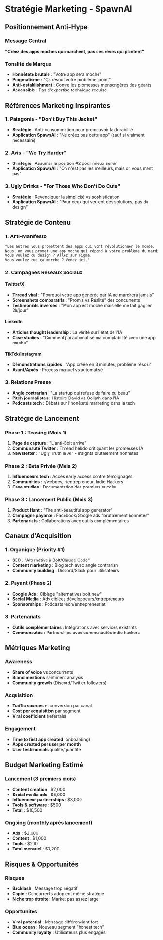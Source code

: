# Stratégie Marketing - SpawnAI

## Positionnement Anti-Hype

### Message Central
**"Créez des apps moches qui marchent, pas des rêves qui plantent"**

### Tonalité de Marque
- **Honnêteté brutale** : "Votre app sera moche"
- **Pragmatisme** : "Ça résout votre problème, point"
- **Anti-establishment** : Contre les promesses mensongères des géants
- **Accessible** : Pas d'expertise technique requise

## Références Marketing Inspirantes

### 1. Patagonia - "Don't Buy This Jacket"
- **Stratégie** : Anti-consommation pour promouvoir la durabilité
- **Application SpawnAI** : "Ne créez pas cette app" (sauf si vraiment nécessaire)

### 2. Avis - "We Try Harder"
- **Stratégie** : Assumer la position #2 pour mieux servir
- **Application SpawnAI** : "On n'est pas les meilleurs, mais on vous ment pas"

### 3. Ugly Drinks - "For Those Who Don't Do Cute"
- **Stratégie** : Revendiquer la simplicité vs sophistication
- **Application SpawnAI** : "Pour ceux qui veulent des solutions, pas du design"

## Stratégie de Contenu

### 1. Anti-Manifesto
```markdown
"Les autres vous promettent des apps qui vont révolutionner le monde.
Nous, on vous promet une app moche qui répond à votre problème du mardi.
Vous voulez du design ? Allez sur Figma.
Vous voulez que ça marche ? Venez ici."
```

### 2. Campagnes Réseaux Sociaux

#### Twitter/X
- **Thread viral** : "Pourquoi votre app générée par IA ne marchera jamais"
- **Screenshots comparatifs** : "Promis vs Réalité" des concurrents
- **Testimonials inversés** : "Mon app est moche mais elle me fait gagner 2h/jour"

#### LinkedIn
- **Articles thought leadership** : La vérité sur l'état de l'IA
- **Case studies** : "Comment j'ai automatisé ma comptabilité avec une app moche"

#### TikTok/Instagram
- **Démonstrations rapides** : "App créée en 3 minutes, problème résolu"
- **Avant/Après** : Process manuel vs automatisé

### 3. Relations Presse
- **Angle contrarian** : "La startup qui refuse de faire du beau"
- **Pitch journalistes** : Histoire David vs Goliath dans l'IA
- **Podcasts tech** : Débats sur l'honêteté marketing dans la tech

## Stratégie de Lancement

### Phase 1 : Teasing (Mois 1)
1. **Page de capture** : "L'anti-Bolt arrive"
2. **Communauté Twitter** : Thread hebdo critiquant les promesses IA
3. **Newsletter** : "Ugly Truth in AI" - insights brutalement honnêtes

### Phase 2 : Beta Privée (Mois 2)
1. **Influenceurs tech** : Accès early access contre témoignages
2. **Communities** : r/webdev, r/entrepreneur, Indie Hackers
3. **Case studies** : Documentation des premiers succès

### Phase 3 : Lancement Public (Mois 3)
1. **Product Hunt** : "The anti-beautiful app generator"
2. **Campagne payante** : Facebook/Google ads "brutalement honnêtes"
3. **Partenariats** : Collaborations avec outils complémentaires

## Canaux d'Acquisition

### 1. Organique (Priority #1)
- **SEO** : "Alternative à Bolt/Claude Code"
- **Content marketing** : Blog tech avec angle contrarian
- **Community building** : Discord/Slack pour utilisateurs

### 2. Payant (Phase 2)
- **Google Ads** : Ciblage "alternatives bolt.new"
- **Social Media** : Ads ciblées développeurs/entrepreneurs
- **Sponsorships** : Podcasts tech/entrepreneuriat

### 3. Partenariats
- **Outils complémentaires** : Intégrations avec services existants
- **Communautés** : Partnerships avec communautés indie hackers

## Métriques Marketing

### Awareness
- **Share of voice** vs concurrents
- **Brand mentions** sentiment analysis
- **Community growth** (Discord/Twitter followers)

### Acquisition
- **Traffic sources** et conversion par canal
- **Cost per acquisition** par segment
- **Viral coefficient** (referrals)

### Engagement
- **Time to first app created** (onboarding)
- **Apps created per user per month**
- **User testimonials** qualité/quantité

## Budget Marketing Estimé

### Lancement (3 premiers mois)
- **Content creation** : $2,000
- **Social media ads** : $5,000  
- **Influenceur partnerships** : $3,000
- **Tools & software** : $500
- **Total** : $10,500

### Ongoing (monthly après lancement)
- **Ads** : $2,000
- **Content** : $1,000
- **Tools** : $200
- **Total mensuel** : $3,200

## Risques & Opportunités

### Risques
- **Backlash** : Message trop négatif
- **Copie** : Concurrents adoptent même stratégie
- **Niche trop étroite** : Market pas assez large

### Opportunités
- **Viral potential** : Message différenciant fort
- **Blue ocean** : Nouveau segment "honest tech"
- **Community loyalty** : Utilisateurs plus engagés
